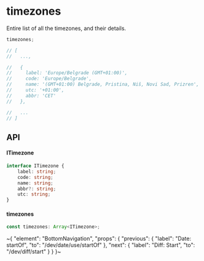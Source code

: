 
# timezones

Entire list of all the timezones, and their details.

```ts
timezones;

// [
//   ...,

//   {
//     label: 'Europe/Belgrade (GMT+01:00)',
//     code: 'Europe/Belgrade',
//     name: '(GMT+01:00) Belgrade, Pristina, Niš, Novi Sad, Prizren',
//     utc: '+01:00',
//     abbr: 'CET'
//   },

//   ...
// ]
```

## API

#### ITimezone

```ts
interface ITimezone {
    label: string;
    code: string;
    name: string;
    abbr?: string;
    utc: string;
}
```

#### timezones

```ts
const timezones: Array<ITimezone>;
```


~{
  "element": "BottomNavigation",
  "props": {
    "previous": {
      "label": "Date: startOf",
      "to": "/dev/date/use/startOf"
    },
    "next": {
      "label": "Diff: Start",
      "to": "/dev/diff/start"
    }
  }
}~
